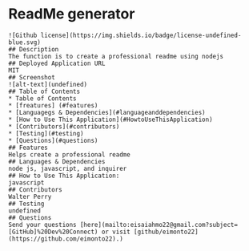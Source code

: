 # ReadMe generator
    ![Github license](https://img.shields.io/badge/license-undefined-blue.svg)
    ## Description
    The function is to create a professional readme using nodejs
    ## Deployed Application URL
    MIT
    ## Screenshot
    ![alt-text](undefined)
    ## Table of Contents
    * Table of Contents
    * [freatures] (#features)
    * [Languagegs & Dependencies](#languageanddependencies)
    * [How to Use This Application](#HowtoUseThisApplication)
    * [Contributors](#contributors)
    * [Testing](#testing)
    * [Questions](#questions)
    ## Features
    Helps create a professional readme
    ## Languages & Dependencies
    node js, javascript, and inquirer
    ## How to Use This Application:
    javascript
    ## Contributors
    Walter Perry
    ## Testing
    undefined
    ## Questions
    Send your questions [here](mailto:eisaiahmo22@gmail.com?subject=[GitHub]%20Dev%20Connect) or visit [github/eimonto22](https://github.com/eimonto22).)